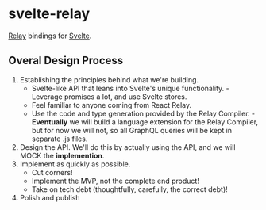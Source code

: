 # svelte-relay

[Relay](https://relay.dev) bindings for [Svelte](https://svelte.dev).

## Overal Design Process

1. Establishing the principles behind what we're building.
	- Svelte-like API that leans into Svelte's unique functionality.
		   - Leverage promises a lot, and use Svelte stores.
	- Feel familiar to anyone coming from React Relay.
	- Use the code and type generation provided by the Relay Compiler.
		   - **Eventually** we will build a language extension for the Relay Compiler, but for now we will not, so all GraphQL queries will be kept in separate .js files.
2. Design the API. We'll do this by actually using the API, and we will MOCK the **implemention**.
3. Implement as quickly as possible.
	- Cut corners!
	- Implement the MVP, not the complete end product!
	- Take on tech debt (thoughtfully, carefully, the correct debt)!
4. Polish and publish
